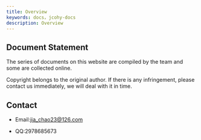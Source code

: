 ```yaml
---
title: Overview
keywords: docs，jcohy-docs
description: Overview
---
```


## Document Statement

The series of documents on this website are compiled by the team and some are collected online.

Copyright belongs to the original author. If there is any infringement, please contact us immediately, we will deal with it in time.

## Contact

* Email:jia_chao23@126.com

* QQ:2978685673
